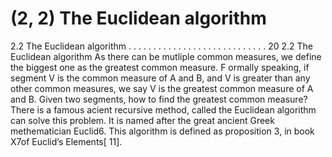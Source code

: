 # (2, 2) The Euclidean algorithm

2.2 The Euclidean algorithm . . . . . . . . . . . . . . . . . . . . . . . . . . . . 20
2.2 The Euclidean algorithm
As there can be mutliple common measures, we define the biggest one as the greatest
common measure. F ormally speaking, if segment V is the common measure of A and B,
and V is greater than any other common measures, we say V is the greatest common
measure of A and B. Given two segments, how to find the greatest common measure?
There is a famous acient recursive method, called the Euclidean algorithm can solve
this problem. It is named after the great ancient Greek methematician Euclid6. This
algorithm is defined as proposition 3, in book X7of Euclid’s Elements[ 11].

